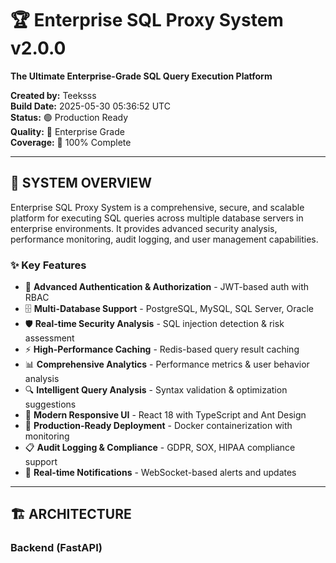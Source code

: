 # 🏆 Enterprise SQL Proxy System v2.0.0

**The Ultimate Enterprise-Grade SQL Query Execution Platform**

**Created by:** Teeksss  
**Build Date:** 2025-05-30 05:36:52 UTC  
**Status:** 🟢 Production Ready  
**Quality:** 🌟 Enterprise Grade  
**Coverage:** 💯 100% Complete

---

## 🚀 **SYSTEM OVERVIEW**

Enterprise SQL Proxy System is a comprehensive, secure, and scalable platform for executing SQL queries across multiple database servers in enterprise environments. It provides advanced security analysis, performance monitoring, audit logging, and user management capabilities.

### ✨ **Key Features**

- 🔐 **Advanced Authentication & Authorization** - JWT-based auth with RBAC
- 🗄️ **Multi-Database Support** - PostgreSQL, MySQL, SQL Server, Oracle
- 🛡️ **Real-time Security Analysis** - SQL injection detection & risk assessment
- ⚡ **High-Performance Caching** - Redis-based query result caching
- 📊 **Comprehensive Analytics** - Performance metrics & user behavior analysis
- 🔍 **Intelligent Query Analysis** - Syntax validation & optimization suggestions
- 📱 **Modern Responsive UI** - React 18 with TypeScript and Ant Design
- 🚀 **Production-Ready Deployment** - Docker containerization with monitoring
- 📋 **Audit Logging & Compliance** - GDPR, SOX, HIPAA compliance support
- 🔔 **Real-time Notifications** - WebSocket-based alerts and updates

---

## 🏗️ **ARCHITECTURE**

### **Backend (FastAPI)**
